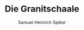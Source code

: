 ---
image: /assets/images/spiker/28b.jpg
author: Samuel Heinrich Spiker
artist: 
engraver: 
title: "Die Granitschaale"
subtitle: 
tags:
  - Museum
layout: post
---